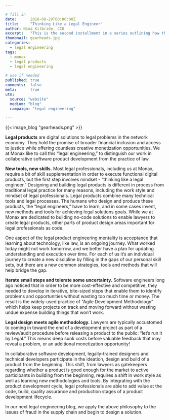 ```yaml
---

# fill in
date:      2018-08-29T00:00:00Z
title:     "Thinking Like a Legal Engineer"
author: Nina Kilbride, CCO
excerpt:   "This is the second installment in a series outlining how the Monax Platform and the Agreements Network can be used in harmony to create the legal products of the future. This post covers the mindset of legal engineering."
thumbnail: gearheads.jpg
categories:
  - legal engineering
tags:
  - monax
  - legal products
  - legal engineering

# use if needed
published: true
comments:  false
meta:      true
utm:
  source: "website"
  medium: "blog"
  campaign: "legal engineering"

---
```


{{< image_blog "gearheads.png" >}} 

**Legal products** are digital solutions to legal problems in the network economy. They hold the promise of broader financial inclusion and access to justice while offering countless creative monetization opportunities. We at Monax like to call this “legal engineering,” to distinguish our work in collaborative software product development from the practice of law.

**New tools, new skills.** Most legal professionals, including us at Monax, require a bit of skill supplementation in order to execute functional digital products, but the first step involves mindset - “thinking like a legal engineer.” Designing and building legal products is different in process from traditional legal practice for many reasons, including the work style and mindset of legal professionals. Legal products combine many technical tools and legal processes. The humans who design and produce these products, the “legal engineers,” have to learn, and in some cases invent, new methods and tools for achieving legal solutions goals. While we at Monax are dedicated to building no-code solutions to enable lawyers to create legal products, other parts of product design areas important for legal professionals as code.

One aspect of the legal product engineering mentality is acceptance that learning about technology, like law, is an ongoing journey. What worked today might not work tomorrow, and we better have a plan for updating understanding and execution over time. For each of us it’s an individual journey to create a new discipline by filling in the gaps of our personal skill sets, but there are a new common strategies, tools and methods that will help bridge the gap.

**Iterate small steps and tolerate some uncertainty.** Software engineers long ago noticed that in order to be more cost-effective and competitive, they needed to develop in iterative, bite-sized steps that enable them to identify problems and opportunities without wasting too much time or money. The result is the widely-used practice of “Agile Development Methodology” which helps keep projects on track and moving forward without wasting undue expense building things that won’t work.

**Legal design meets agile methodology.** Lawyers are typically accustomed to coming in toward the end of a development project as part of a review/audit procedure before releasing a product to the public: “let’s run it by Legal.” This means deep sunk costs before valuable feedback that may reveal a problem, or an additional monetization opportunity!

In collaborative software development, legally-trained designers and technical developers participate in the ideation, design and build of a product from the beginning. This shift, from lawyers as gatekeepers regarding whether a product is good enough for the market to active participants in building from the beginning, requires a shift in work style as well as learning new methodologies and tools. By integrating with the product development cycle, legal professionals are able to add value at the code, build, quality assurance and production stages of a product development lifecycle.

In our next legal engineering blog, we apply the above philosophy to the issues of fraud in the supply chain and begin to design a solution.
